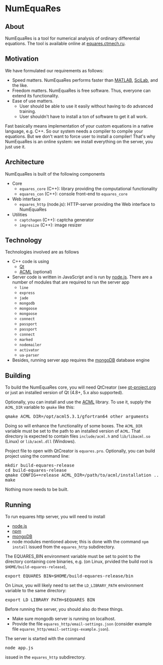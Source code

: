 # NumEquaRes

## About

NumEquaRes is a tool for numerical analysis of ordinary differential equations.
The tool is available online at [equares.ctmech.ru](http://equares.ctmech.ru).

## Motivation

We have formulated our requirements as follows:
* Speed matters. NumEquaRes performs faster than
  [MATLAB](http://www.mathworks.com/products/matlab/),
  [SciLab](http://www.scilab.org/), and the like.
* Freedom matters. NumEquaRes is free software. Thus, everyone can extend its functionality.
* Ease of use matters.
  * User should be able to use it easily without having to do advanced training.
  * User shouldn't have to install a ton of software to get it all work.

Fast basically means implementation of your custom equations in a native language, e.g. C++. So our system needs a compiler to compile your equations.
But we don't want to force user to install a compiler! That's why NumEquaRes is an online system: we install everything on the server, you just use it.


## Architecture

NumEquaRes is built of the following components
* Core
  * ```equares_core``` (C++): library providing the computational functionality
  * ```equares_con``` (C++): console front-end to ```equares_core```
* Web interface
  * ```equares_http``` (node.js): HTTP-server providing the Web interface to NumEquaRes
* Utilities
  * ```captchagen``` (C++): captcha generator
  * ```imgresize``` (C++): image resizer

## Technology
Technologies involved are as follows
* C++ code is using
  * [Qt](http://qt-project.org/)
  * [ACML](http://developer.amd.com/tools-and-sdks/cpu-development/amd-core-math-library-acml/) (optional)
* Server code is written in JavaScript and is run by [node.js](http://nodejs.org/). There are a number of modules that are required to run the server app
  *  ```line```
  *  ```express```
  *  ```jade```
  *  ```mongodb```
  *  ```mongoose```
  *  ```mongoose```
  *  ```connect```
  *  ```passport```
  *  ```passport```
  *  ```connect```
  *  ```marked```
  *  ```nodemailer```
  *  ```activator```
  *  ```ua-parser```
* Besides, running server app requires the [mongoDB](http://www.mongodb.org/) database engine

## Building
To build the NumEquaRes core, you will need QtCreator (see [qt-project.org](http://qt-project.org/)
or just an installed version of Qt (4.8+, 5.x also supported).

Optionally, you can install and use the [ACML](http://developer.amd.com/tools-and-sdks/cpu-development/amd-core-math-library-acml/) library.
To use it, supply the ```ACML_DIR``` variable to ```qmake``` like this:
<pre>
qmake ACML_DIR=/opt/acml5.3.1/gfortran64 other arguments
</pre>
Doing so will enhance the functionality of some boxes. The ```ACML_DIR``` variable must be set to the path to an installed version of ```ACML```. That directory is expected to contain
files ```include/acml.h``` and ```lib/libacml.so``` (Linux) or ```lib/acml.dll``` (Windows).

Project file to open with QtCreator is ```equares.pro```.
Optionally, you can build project using the command line:
<pre>
mkdir build-equares-release
cd build-equares-release
qmake CONFIG+=release ACML_DIR=/path/to/acml/installation ../equares/equares.pro
make
</pre>

Nothing more needs to be built.

## Running
To run equares http server, you will need to install
* [node.js](http://nodejs.org/)
* [npm](https://www.npmjs.org/)
* [mongoDB](http://www.mongodb.org/)
* node modules mentioned above; this is done with the command ```npm install``` issued from the ```equares_http``` subdirectory.

The EQUARES_BIN environment variable must be set to point to the directory containing  core binaries, e.g. (on Linux, prvided
the build root is ```$HOME/build-equares-release```),
<pre>
export EQUARES_BIN=$HOME/build-equares-release/bin
</pre>
On Linux, you will likely need to set the ```LD_LIBRARY_PATH``` environment variable to the same directory:
<pre>
export LD_LIBRARY_PATH=$EQUARES_BIN
</pre>

Before running the server, you should also do these things.
* Make sure mongodb server is running on localhost.
* Provide the file ```equares_http/email-settings.json``` (consider example file ```equares_http/email-settings-example.json```).

The server is started with the command
<pre>
node app.js
</pre>
issued in the ```equares_http``` subdirectory.
